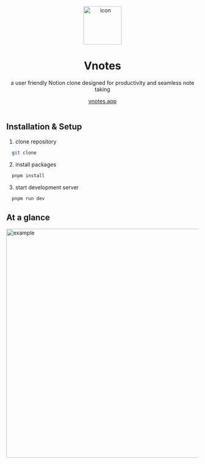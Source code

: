 <div align="center">
  <img src="https://upload.wikimedia.org/wikipedia/commons/thumb/8/82/Emoji_u1f4dd.svg/1200px-Emoji_u1f4dd.svg.png" alt="icon" width="100">
  <h1 align="center">Vnotes</h1>
  <p>a user friendly Notion clone designed for productivity and seamless note taking</p>
  <a href="https://vnotes-net.vercel.app">vnotes.app</a>
</div>
<br>

## Installation & Setup
1. clone repository

```sh
  git clone
```

2. install packages

```sh
  pnpm install
```

3. start development server

```sh
  pnpm run dev
```

## At a glance
<img src="https://i.imgur.com/si8esqG.png" alt="example" width="600">
